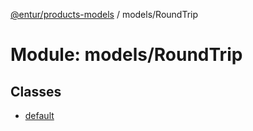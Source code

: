 [@entur/products-models](../README.md) / models/RoundTrip

# Module: models/RoundTrip

## Classes

- [default](../classes/models_RoundTrip.default.md)
